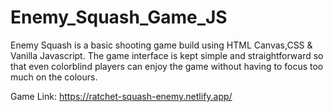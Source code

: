 # Enemy_Squash_Game_JS
Enemy Squash is a basic shooting game build using HTML Canvas,CSS & Vanilla Javascript.
The game interface is kept simple and straightforward so that even colorblind players can enjoy the game without having to focus too much on the colours.

Game Link: https://ratchet-squash-enemy.netlify.app/
